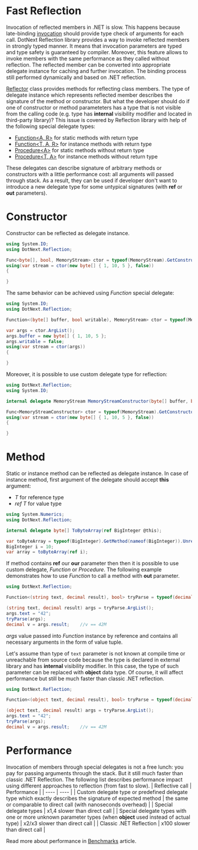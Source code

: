 Fast Reflection
====
Invocation of reflected members in .NET is slow. This happens because late-binding [invocation](https://docs.microsoft.com/en-us/dotnet/api/system.reflection.methodbase.invoke) should provide type check of arguments for each call. DotNext Reflection library provides a way to invoke reflected members in strongly typed manner. It means that invocation parameters are typed and type safety is guaranteed by compiler. Moreover, this feature allows to invoke members with the same performance as they called without reflection. The reflected member can be converted into appropriate delegate instance for caching and further invocation. The binding process still performed dynamically and based on .NET reflection.

[Reflector](../../api/DotNext.Reflection.Reflector.yml) class provides methods for reflecting class members. The type of delegate instance which represents reflected member describes the signature of the method or constructor. But what the developer should do if one of constructor or method parameteters has a type that is not visible from the calling code (e.g. type has **internal** visibility modifier and located in third-party library)? This issue is covered by Reflection library with help of the following special delegate types:
* [Function&lt;A, R&gt;](../../api/DotNext.Function-2.yml) for static methods with return type
* [Function&lt;T, A, R&gt;](../../api/DotNext.Function-3.yml) for instance methods with return type
* [Procedure&lt;A&gt;](../../api/DotNext.Procedure-1.yml) for static methods without return type
* [Procedure&lt;T, A&gt;](../../api/DotNext.Procedure-2.yml) for instance methods without return type

These delegates can describe signature of arbitrary methods or constructors with a little performance cost: all arguments will passed through stack. As a result, they can be used if developer don't want to introduce a new delegate type for some untypical signatures (with **ref** or **out** parameters). 

# Constructor
Constructor can be reflected as delegate instance.
```csharp
using System.IO;
using DotNext.Reflection;

Func<byte[], bool, MemoryStream> ctor = typeof(MemoryStream).GetConstructor(new[] { typeof(byte[]), typeof(bool) }).Unreflect<Func<byte[], bool, MemoryStream>>();
using(var stream = ctor(new byte[] { 1, 10, 5 }, false))
{

}
```

The same behavior can be achieved using _Function_ special delegate:
```csharp
using System.IO;
using DotNext.Reflection;

Function<(byte[] buffer, bool writable), MemoryStream> ctor = typeof(MemoryStream).GetConstructor(new[] { typeof(byte[]), typeof(bool) }).Unreflect<Function<(byte[], bool), MemoryStream>>();

var args = ctor.ArgList();
args.buffer = new byte[] { 1, 10, 5 };
args.writable = false;
using(var stream = ctor(args))
{

}
```

Moreover, it is possible to use custom delegate type for reflection:
```csharp
using DotNext.Reflection;
using System.IO;

internal delegate MemoryStream MemoryStreamConstructor(byte[] buffer, bool writable);

Func<MemoryStreamConstructor> ctor = typeof(MemoryStream).GetConstructor(new[] { typeof(byte[]), typeof(bool) }).Unreflect<MemoryStreamConstructor>();
using(var stream = ctor(new byte[] { 1, 10, 5 }, false))
{

}
```

# Method
Static or instance method can be reflected as delegate instance. In case of instance method, first argument of the delegate should accept **this** argument:
* _T_ for reference type
* _ref T_ for value type

```csharp
using System.Numerics;
using DotNext.Reflection;

internal delegate byte[] ToByteArray(ref BigInteger @this);

var toByteArray = typeof(BigInteger).GetMethod(nameof(BigInteger)).Unreflect<ToByteArrat>();
BigInteger i = 10;
var array = toByteArray(ref i);
```

If method contains **ref** our **our** parameter then then it is possible to use custom delegate, _Function_ or _Procedure_. The following example demonstrates how to use _Function_ to call a method with **out** parameter.
```csharp
using DotNext.Reflection;

Function<(string text, decimal result), bool> tryParse = typeof(decimal).GetMethod(nameof(decimal.TryParse), new[]{typeof(string), typeof(decimal).MakeByRefType()}).Unreflect<Function<(string, decimal), bool>>();

(string text, decimal result) args = tryParse.ArgList();
args.text = "42";
tryParse(args);
decimal v = args.result;    //v == 42M
```
_args_ value passed into _Function_  instance by reference and contains all necessary arguments in the form of value tuple. 

Let's assume than type of `text` parameter is not known at compile time or unreachable from source code because the type is declared in external library and has **internal** visibility modifier. In this case, the type of such parameter can be replaced with **object** data type. Of course, it will affect performance but still be much faster than classic .NET reflection.
```csharp
using DotNext.Reflection;

Function<(object text, decimal result), bool> tryParse = typeof(decimal).GetMethod(nameof(decimal.TryParse), new[]{typeof(string), typeof(decimal).MakeByRefType()}).Unreflect<Function<(object, decimal), bool>>();

(object text, decimal result) args = tryParse.ArgList();
args.text = "42";
tryParse(args);
decimal v = args.result;    //v == 42M
```

# Performance
Invocation of members through special delegates is not a free lunch: you pay for passing arguments through the stack. But it still much faster than classic .NET Reflection. The following list describes performance impact using different approaches to reflection (from fast to slow).
| Reflective call | Performance |
| ---- | ---- |
| Custom delegate type or predefined delegate type which exactly describes the signature of expected method | the same or comparable to direct call (with nanoseconds overhead) |
| Special delegate types | x1,4 slower than direct call |
| Special delegate types with one or more unknown parameter types (when **object** used instead of actual type) | x2/x3 slower than direct call |
| Classic .NET Reflection | x100 slower than direct call |

Read more about performance in [Benchmarks](../benchmarks.md) article.
